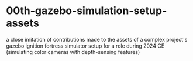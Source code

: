 # 00th-gazebo-simulation-setup-assets

a close imitation of contributions made to the assets of a complex project's gazebo ignition fortress simulator setup for a role during 2024 CE (simulating color cameras with depth-sensing features)